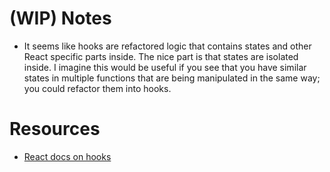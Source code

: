 
# (WIP) Notes

- It seems like hooks are refactored logic that contains states and other React
  specific parts inside. The nice part is that states are isolated inside. I
  imagine this would be useful if you see that you have similar states in
  multiple functions that are being manipulated in the same way; you could
  refactor them into hooks.

# Resources

- [React docs on hooks](https://reactjs.org/docs/hooks-custom.html)
